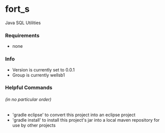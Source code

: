 # fort_s
Java SQL Utilities

### Requirements
* none

### Info
* Version is currently set to 0.0.1
* Group is currently wellsb1 

### Helpful Commands
###### (in no particular order)
* 'gradle eclipse' to convert this project into an eclipse project
* 'gradle install' to install this project's jar into a local maven repository for use by other projects
